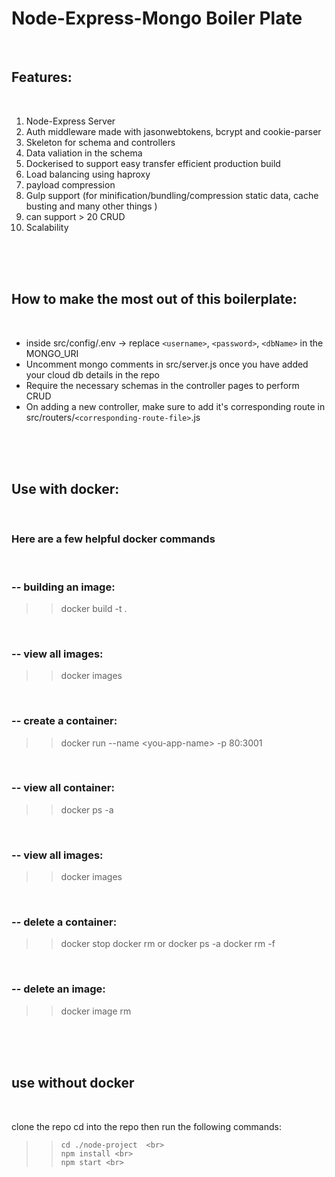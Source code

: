 # Node-Express-Mongo Boiler Plate

 <br>

## Features: 
 <br>

1. Node-Express Server
2. Auth middleware made with jasonwebtokens, bcrypt and cookie-parser
3. Skeleton for schema and controllers 
4. Data valiation in the schema
5. Dockerised to support easy transfer efficient production build
6. Load balancing using haproxy 
7. payload compression
8. Gulp support (for minification/bundling/compression static data, cache busting and many other things )
9. can support > 20 CRUD 
10. Scalability

<br>
<br>
<br>

## How to make the most out of this boilerplate: 
 <br>

* inside src/config/.env -> replace `<username>`, `<password>`, `<dbName>` in the MONGO_URI
* Uncomment mongo comments in src/server.js once you have added your cloud db details in the repo
* Require the necessary schemas in the controller pages to perform CRUD
* On adding a new controller, make sure to add it's corresponding route in src/routers/`<corresponding-route-file>`.js

 <br>
 <br>
 <br>

## Use with docker:
 <br>

### Here are a few helpful docker commands
 <br>

### -- building an image:
>> docker build -t <you-app-name> .
 <br> 

### -- view all images:
>> docker images
 <br>

### -- create a container: 
>> docker run --name \<you-app-name> -p 80:3001 <you-app-name>
 <br> 

### -- view all container:
>> docker ps -a      
 <br>

### -- view all images:
>> docker images
 <br>

### -- delete a container:
>>docker stop <container-name-or-id>
>> docker rm <container-name-or-id>
 or 
>>docker ps -a 
>>docker rm -f <container-id>
 <br>

### -- delete an image:  
>> docker image rm <image-name>
 <br>
 <br>
 <br>

## use without docker 
 <br>

clone the repo
cd into the repo then run the following commands:
>>     cd ./node-project  <br>
>>     npm install <br>
>>     npm start <br>


